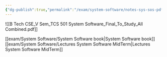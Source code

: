 ```yaml
---
{"dg-publish":true,"permalink":"/exam/system-software/notes-sys-sos-pdf-midterm-not-completed/"}
---
```


![[B Tech CSE_V Sem_TCS 501 System Software_Final_To_Study_All Combined.pdf]]

[[exam/System Software/System Software book\|System Software book]]
[[exam/System Software/Lectures System Software MidTerm\|Lectures System Software MidTerm]]
